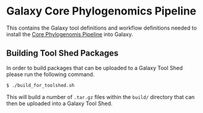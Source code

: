 Galaxy Core Phylogenomics Pipeline
==================================

This contains the Galaxy tool definitions and workflow definitions needed to install the [Core Phylogenomis Pipeline](https://github.com/apetkau/core-phylogenomics) into Galaxy.

Building Tool Shed Packages
---------------------------

In order to build packages that can be uploaded to a Galaxy Tool Shed please run the following command.

```bash
$ ./build_for_toolshed.sh
```

This will build a number of `.tar.gz` files within the `build/` directory that can then be uploaded into a Galaxy Tool Shed.
